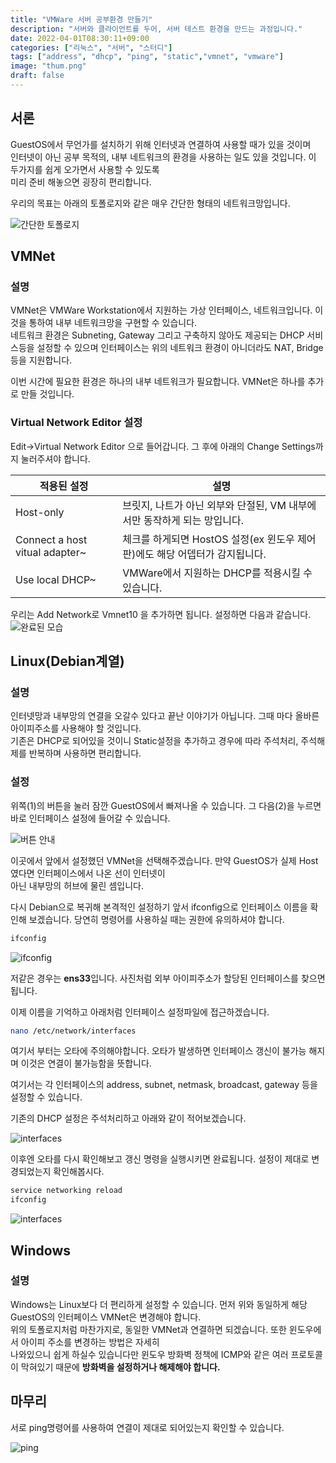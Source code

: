 ```yaml
---
title: "VMWare 서버 공부환경 만들기"
description: "서버와 클라이언트를 두어, 서버 테스트 환경을 만드는 과정입니다."
date: 2022-04-01T08:30:11+09:00
categories: ["리눅스", "서버", "스터디"]
tags: ["address", "dhcp", "ping", "static","vmnet", "vmware"]
image: "thum.png"
draft: false
---
```


## 서론

GuestOS에서 무언가를 설치하기 위해 인터넷과 연결하여 사용할 때가 있을 것이며  
인터넷이 아닌 공부 목적의, 내부 네트워크의 환경을 사용하는 일도 있을 것입니다. 이 두가지를 쉽게 오가면서 사용할 수 있도록  
미리 준비 해놓으면 굉장히 편리합니다.

우리의 목표는 아래의 토폴로지와 같은 매우 간단한 형태의 네트워크망입니다.

![간단한 토폴로지](01.png)

## VMNet

### 설명

VMNet은 VMWare Workstation에서 지원하는 가상 인터페이스, 네트워크입니다. 이것을 통하여 내부 네트워크망을 구현할 수 있습니다.  
네트워크 환경은 Subneting, Gateway 그리고 구축하지 않아도 제공되는 DHCP 서비스등을 설정할 수 있으며
인터페이스는 위의 네트워크 환경이 아니더라도 NAT, Bridge 등을 지원합니다.   

이번 시간에 필요한 환경은 하나의 내부 네트워크가 필요합니다. VMNet은 하나를 추가로 만들 것입니다.

### Virtual Network Editor 설정

Edit→Virtual Network Editor 으로 들어갑니다. 그 후에 아래의 Change Settings까지 눌러주셔야 합니다.

| 적용된 설정 | 설명 |
| --- | --- |
| Host-only | 브릿지, 나트가 아닌 외부와 단절된, VM 내부에서만 동작하게 되는 망입니다. |
| Connect a host vitual adapter~ | 체크를 하게되면 HostOS 설정(ex 윈도우 제어판)에도 해당 어뎁터가 감지됩니다. |
| Use local DHCP~ | VMWare에서 지원하는 DHCP를 적용시킬 수 있습니다. |

우리는 Add Network로 Vmnet10 을 추가하면 됩니다. 설정하면 다음과 같습니다.
![완료된 모습](02.png)


## Linux(Debian계열)

### 설명

인터넷망과 내부망의 연결을 오갈수 있다고 끝난 이야기가 아닙니다. 그때 마다 올바른 아이피주소를 사용해야 할 것입니다.  
기존은 DHCP로 되어있을 것이니 Static설정을 추가하고 경우에 따라 주석처리, 주석해제를 반복하며 사용하면 편리합니다.

### 설정

위쪽(1)의 버튼을 눌러 잠깐 GuestOS에서 빠져나올 수 있습니다. 그 다음(2)을 누르면 바로 인터페이스 설정에 들어갈 수 있습니다.

![버튼 안내](03.png)

이곳에서 앞에서 설정했던 VMNet을 선택해주겠습니다. 만약 GuestOS가 실제 Host였다면 인터페이스에서 나온 선이 인터넷이  
아닌  내부망의 허브에 물린 셈입니다.

다시 Debian으로 복귀해 본격적인 설정하기 앞서 ifconfig으로 인터페이스 이름을 확인해 보겠습니다. 당연히 명령어를 사용하실 때는 권한에 유의하셔야 합니다.

```bash
ifconfig
```

![ifconfig](04.png)

저같은 경우는 **ens33**입니다. 사진처럼 외부 아이피주소가 할당된 인터페이스를 찾으면 됩니다.

이제 이름을 기억하고 아래처럼 인터페이스 설정파일에 접근하겠습니다.

```bash
nano /etc/network/interfaces
```

여기서 부터는 오타에 주의해야합니다. 오타가 발생하면 인터페이스 갱신이 불가능 해지며 이것은 연결이 불가능함을 뜻합니다.

여기서는 각 인터페이스의 address, subnet, netmask, broadcast, gateway 등을 설정할 수 있습니다.

기존의 DHCP 설정은 주석처리하고 아래와 같이 적어보겠습니다.

![interfaces](05.png)

이후엔 오타를 다시 확인해보고 갱신 명령을 실행시키면 완료됩니다. 설정이 제대로 변경되었는지 확인해봅시다.

```bash
service networking reload
ifconfig
```

![interfaces](06.png)


## Windows

### 설명

Windows는 Linux보다 더 편리하게 설정할 수 있습니다. 먼저 위와 동일하게 해당 GuestOS의 인터페이스 VMNet은 변경해야 합니다.  
위의 토폴로지처럼 마찬가지로, 동일한 VMNet과 연결하면 되겠습니다. 또한 윈도우에서 아이피 주소를 변경하는 방법은 자세히  
나와있으니 쉽게 하실수 있습니다만 윈도우 방화벽 정책에 ICMP와 같은 여러 프로토콜이 막혀있기 때문에 **방화벽을 설정하거나 해제해야 합니다.**

## 마무리

서로 ping명령어를 사용하여 연결이 제대로 되어있는지 확인할 수 있습니다.

![ping](07.png)
